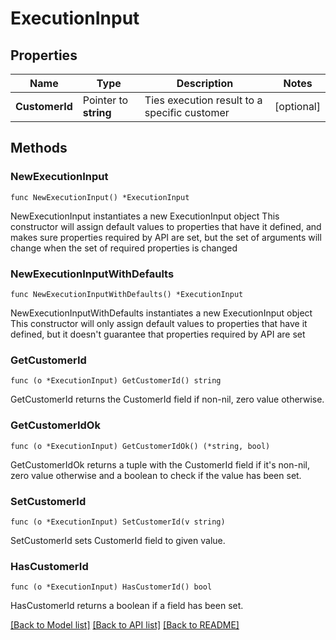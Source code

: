 # ExecutionInput

## Properties

Name | Type | Description | Notes
------------ | ------------- | ------------- | -------------
**CustomerId** | Pointer to **string** | Ties execution result to a specific customer | [optional] 

## Methods

### NewExecutionInput

`func NewExecutionInput() *ExecutionInput`

NewExecutionInput instantiates a new ExecutionInput object
This constructor will assign default values to properties that have it defined,
and makes sure properties required by API are set, but the set of arguments
will change when the set of required properties is changed

### NewExecutionInputWithDefaults

`func NewExecutionInputWithDefaults() *ExecutionInput`

NewExecutionInputWithDefaults instantiates a new ExecutionInput object
This constructor will only assign default values to properties that have it defined,
but it doesn't guarantee that properties required by API are set

### GetCustomerId

`func (o *ExecutionInput) GetCustomerId() string`

GetCustomerId returns the CustomerId field if non-nil, zero value otherwise.

### GetCustomerIdOk

`func (o *ExecutionInput) GetCustomerIdOk() (*string, bool)`

GetCustomerIdOk returns a tuple with the CustomerId field if it's non-nil, zero value otherwise
and a boolean to check if the value has been set.

### SetCustomerId

`func (o *ExecutionInput) SetCustomerId(v string)`

SetCustomerId sets CustomerId field to given value.

### HasCustomerId

`func (o *ExecutionInput) HasCustomerId() bool`

HasCustomerId returns a boolean if a field has been set.


[[Back to Model list]](../README.md#documentation-for-models) [[Back to API list]](../README.md#documentation-for-api-endpoints) [[Back to README]](../README.md)


